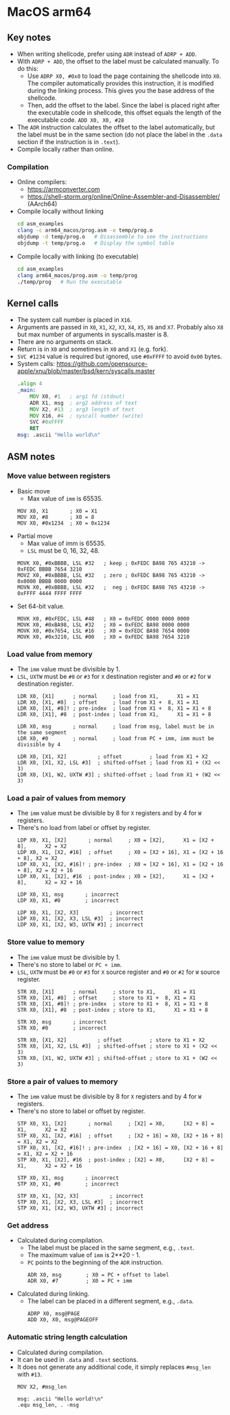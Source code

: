 # MacOS arm64
## Key notes
- When writing shellcode, prefer using `ADR` instead of `ADRP + ADD`.
- With `ADRP + ADD`, the offset to the label must be calculated manually. To do this:
  - Use `ADRP X0, #0x0` to load the page containing the shellcode into `X0`. The compiler automatically provides this instruction, it is modified during the linking process. This gives you the base address of the shellcode.
  - Then, add the offset to the label. Since the label is placed right after the executable code in shellcode, this offset equals the length of the executable code. `ADD X0, X0, #28`
- The `ADR` instruction calculates the offset to the label automatically, but the label must be in the same section (do not place the label in the `.data` section if the instruction is in `.text`).
- Compile locally rather than online.
### Compilation
- Online compilers:
  - https://armconverter.com
  - https://shell-storm.org/online/Online-Assembler-and-Disassembler/ (AArch64)
- Compile locally without linking
  ```bash
  cd asm_examples
  clang -c arm64_macos/prog.asm -o temp/prog.o
  objdump -d temp/prog.o   # Disassemble to see the instructions
  objdump -t temp/prog.o   # Display the symbol table
  ```
- Compile locally with linking (to executable)
  ```bash
  cd asm_examples
  clang arm64_macos/prog.asm -o temp/prog
  ./temp/prog   # Run the executable
  ```

## Kernel calls
- The system call number is placed in `X16`.
- Arguments are passed in `X0`, `X1`, `X2`, `X3`, `X4`, `X5`, `X6` and `X7`.
Probably also `X8` but max number of arguments in syscalls.master is 8.
- There are no arguments on stack.
- Return is in `X0` and sometimes in `X0` and `X1` (e.g. fork).
- `SVC #1234` value is required but ignored, use `#0xFFFF` to avoid `0x00` bytes.
- System calls: https://github.com/opensource-apple/xnu/blob/master/bsd/kern/syscalls.master
  ```asm
  .align 4
  _main:
      MOV X0, #1   ; arg1 fd (stdout)
      ADR X1, msg  ; arg2 address of text
      MOV X2, #13  ; arg3 length of text
      MOV X16, #4  ; syscall number (write)
      SVC #0xFFFF
      RET
  msg: .ascii "Hello world\n"
  ```
## ASM notes
### Move value between registers
- Basic move
  - Max value of `imm` is 65535.
  ```ASM
  MOV X0, X1       ; X0 = X1
  MOV X0, #8       ; X0 = 8
  MOV X0, #0x1234  ; X0 = 0x1234
  ```
- Partial move
  - Max value of imm is 65535.
  - `LSL` must be 0, 16, 32, 48.
  ```ASM
  MOVK X0, #0xBBBB, LSL #32   ; keep ; 0xFEDC BA98 765 43210 -> 0xFEDC BBBB 7654 3210
  MOVZ X0, #0xBBBB, LSL #32   ; zero ; 0xFEDC BA98 765 43210 -> 0x0000 BBBB 0000 0000
  MOVN X0, #0xBBBB, LSL #32   ;  neg ; 0xFEDC BA98 765 43210 -> 0xFFFF 4444 FFFF FFFF
  ```
- Set 64-bit value.
  ```ASM
  MOVK X0, #0xFEDC, LSL #48   ; X0 = 0xFEDC 0000 0000 0000
  MOVK X0, #0xBA98, LSL #32   ; X0 = 0xFEDC BA98 0000 0000
  MOVK X0, #0x7654, LSL #16   ; X0 = 0xFEDC BA98 7654 0000
  MOVK X0, #0x3210, LSL #00   ; X0 = 0xFEDC BA98 7654 3210
  ```
### Load value from memory
- The `imm` value must be divisible by 1.
- `LSL`, `UXTW` must be `#0` or `#3` for `X` destination register and `#0` or `#2` for `W` destination register.
    ```ASM
    LDR X0, [X1]      ; normal     ; load from X1,      X1 = X1
    LDR X0, [X1, #8]  ; offset     ; load from X1 +  8, X1 = X1
    LDR X0, [X1, #8]! ; pre-index  ; load from X1 +  8, X1 = X1 + 8
    LDR X0, [X1], #8  ; post-index ; load from X1,      X1 = X1 + 8
    
    LDR X0, msg       ; normal     ; load from msg, label must be in the same segment
    LDR X0, #0        ; normal     ; load from PC + imm, imm must be divisible by 4
  
    LDR X0, [X1, X2]          ; offset         ; load from X1 + X2
    LDR X0, [X1, X2, LSL #3]  ; shifted-offset ; load from X1 + (X2 << 3)
    LDR X0, [X1, W2, UXTW #3] ; shifted-offset ; load from X1 + (W2 << 3)
    ```
### Load a pair of values from memory
- The `imm` value must be divisible by 8 for `X` registers and by 4 for `W` registers.
- There's no load from label or offset by register.
    ```ASM
    LDP X0, X1, [X2]       ; normal     ; X0 = [X2],      X1 = [X2 + 8],      X2 = X2
    LDP X0, X1, [X2, #16]  ; offset     ; X0 = [X2 + 16], X1 = [X2 + 16 + 8], X2 = X2
    LDP X0, X1, [X2, #16]! ; pre-index  ; X0 = [X2 + 16], X1 = [X2 + 16 + 8], X2 = X2 + 16
    LDP X0, X1, [X2], #16  ; post-index ; X0 = [X2],      X1 = [X2 + 8],      X2 = X2 + 16
  
    LDP X0, X1, msg       ; incorrect
    LDP X0, X1, #0        ; incorrect
  
    LDP X0, X1, [X2, X3]          ; incorrect
    LDP X0, X1, [X2, X3, LSL #3]  ; incorrect
    LDP X0, X1, [X2, W3, UXTW #3] ; incorrect
    ```
### Store value to memory
- The `imm` value must be divisible by 1.
- There's no store to label or `PC + imm`.
- `LSL`, `UXTW` must be `#0` or `#3` for `X` source register and `#0` or `#2` for `W` source register.
  ```ASM
  STR X0, [X1]      ; normal     ; store to X1,      X1 = X1
  STR X0, [X1, #8]  ; offset     ; store to X1 +  8, X1 = X1
  STR X0, [X1, #8]! ; pre-index  ; store to X1 +  8, X1 = X1 + 8
  STR X0, [X1], #8  ; post-index ; store to X1,      X1 = X1 + 8
  
  STR X0, msg       ; incorrect
  STR X0, #0        ; incorrect
  
  STR X0, [X1, X2]          ; offset         ; store to X1 + X2
  STR X0, [X1, X2, LSL #3]  ; shifted-offset ; store to X1 + (X2 << 3)
  STR X0, [X1, W2, UXTW #3] ; shifted-offset ; store to X1 + (W2 << 3)
  ```
### Store a pair of values to memory
- The `imm` value must be divisible by 8 for `X` registers and by 4 for `W` registers.
- There's no store to label or offset by register.
    ```ASM
    STP X0, X1, [X2]       ; normal     ; [X2] = X0,      [X2 + 8] = X1,      X2 = X2
    STP X0, X1, [X2, #16]  ; offset     ; [X2 + 16] = X0, [X2 + 16 + 8] = X1, X2 = X2
    STP X0, X1, [X2, #16]! ; pre-index  ; [X2 + 16] = X0, [X2 + 16 + 8] = X1, X2 = X2 + 16
    STP X0, X1, [X2], #16  ; post-index ; [X2] = X0,      [X2 + 8] = X1,      X2 = X2 + 16

    STP X0, X1, msg       ; incorrect
    STP X0, X1, #0        ; incorrect
  
    STP X0, X1, [X2, X3]          ; incorrect
    STP X0, X1, [X2, X3, LSL #3]  ; incorrect
    STP X0, X1, [X2, W3, UXTW #3] ; incorrect
    ```
### Get address
- Calculated during compilation.
  - The label must be placed in the same segment, e.g., `.text`.
  - The maximum value of `imm` is 2**20 - 1.
  - `PC` points to the beginning of the `ADR` instruction.
      ```ASM
      ADR X0, msg        ; X0 = PC + offset to label
      ADR X0, #7         ; X0 = PC + imm
      ```
- Calculated during linking.
  - The label can be placed in a different segment, e.g., `.data`.
    ```ASM
    ADRP X0, msg@PAGE
    ADD X0, X0, msg@PAGEOFF
    ```
### Automatic string length calculation
- Calculated during compilation.
- It can be used in `.data` and `.text` sections.
- It does not generate any additional code, it simply replaces `#msg_len` with `#13`.
  ```ASM
  MOV X2, #msg_len
  
  msg: .ascii "Hello world!\n"
  .equ msg_len, . -msg
  ```